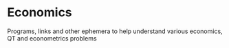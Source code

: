 # Economics
Programs, links and other ephemera to help understand various economics, QT and econometrics problems
